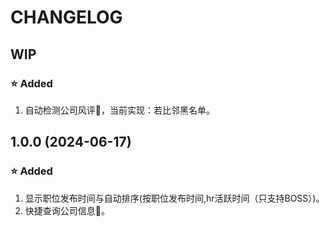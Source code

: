 # CHANGELOG

## WIP

### ⭐ Added

1. 自动检测公司风评📡，当前实现：若比邻黑名单。

## 1.0.0 (2024-06-17)

### ⭐ Added

1. 显示职位发布时间与自动排序(按职位发布时间,hr活跃时间（只支持BOSS）)。
2. 快捷查询公司信息🔎。
